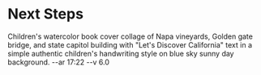 # Next Steps

Children's watercolor book cover collage of Napa vineyards, Golden gate bridge, and state capitol building with "Let's Discover California" text in a simple authentic children's handwriting style on blue sky sunny day background. --ar 17:22 --v 6.0
